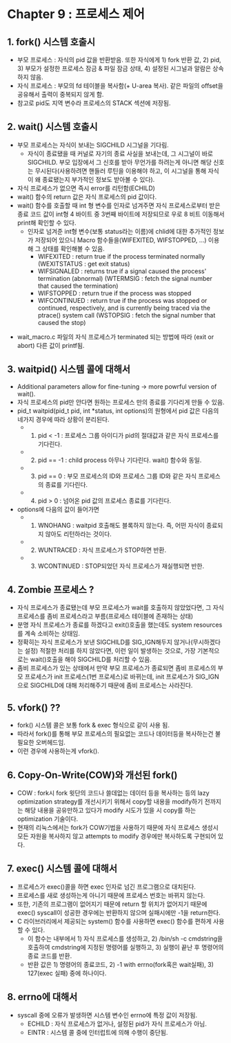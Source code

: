 Chapter 9 : 프로세스 제어 
========================
  
  
## 1. fork() 시스템 호출시 
+ 부모 프로세스 : 자식의 pid 값을 반환받음. 또한 자식에게 1) fork 반환 값, 2) pid, 3) 부모가 설정한 프로세스 잠금 & 파일 잠금 상태, 4) 설정된 시그널과 알람은 상속하지 않음.
+ 자식 프로세스 : 부모의 fd 테이블을 복사함(+ U-area 복사). 같은 파일의 offset을 공유해서 출력이 중복되지 않게 함.
+ 참고로 pid도 지역 변수라 프로세스의 STACK 섹션에 저장됨.

## 2. wait() 시스템 호출시
+ 부모 프로세스는 자식이 보내는 SIGCHILD 시그널을 기다림. 
  + 자식이 종료됐을 때 커널로 자기의 종료 사실을 보내는데, 그 시그널이 바로 SIGCHILD. 부모 입장에서 그 신호를 받아 무언가를 하려는게 아니면 해당 신호는 무시된다(사용하려면 핸들러 루틴을 이용해야 하고, 이 시그널을 통해 자식이 왜 종료됐는지 부가적인 정보도 받아볼 수 있다).
+ 자식 프로세스가 없으면 즉시 error를 리턴함(ECHILD)
+ wait() 함수의 return 값은 자식 프로세스의 pid 값이다.
+ wait() 함수를 호출할 때 int 형 변수를 인자로 넘겨주면 자식 프로세스로부터 받은 종료 코드 값이 int형 4 바이트 중 3번째 바이트에 저장되므로 우로 8 비트 이동해서 print해 확인할 수 있다.
  + 인자로 넘겨준 int형 변수(보통 status라는 이름)에 chlid에 대한 추가적인 정보가 저장되어 있으니 Macro 함수들을(WIFEXITED, WIFSTOPPED, ...) 이용해 그 상태를 확인해볼 수 있음.
    + WIFEXITED : return true if the process terminated normally (WEXITSTATUS : get exit status)
    + WIFSIGNALED : returns true if a signal caused the process' termination (abnormal) (WTERMSIG : fetch the signal number that caused the termination)
    + WIFSTOPPED : return true if the process was stopped
    + WIFCONTINUED : return true if the process was stopped or continued, respectively, and is currently being traced via the ptrace() system call (WSTOPSIG : fetch the signal number that caused the stop)
* wait_macro.c 파일의 자식 프로세스가 terminated 되는 방법에 따라 (exit or abort) 다른 값이 printf됨.

## 3. waitpid() 시스템 콜에 대해서
+ Additional parameters allow for fine-tuning -> more powrful version of wait().
+ 자식 프로세스의 pid만 안다면 원하는 프로세스 만의 종료를 기다리게 만들 수 있음.
+ pid_t waitpid(pid_t pid, int *status, int options)의 원형에서 pid 값은 다음의 네가지 경우에 따라 상황이 분리된다.
  + 1) pid < -1 : 프로세스 그룹 아이디가 pid의 절대값과 같은 자식 프로세스를 기다린다.
  + 2) pid == -1 : child process 아무나 기다린다. wait() 함수와 동일.
  + 3) pid == 0 : 부모 프로세스의 ID와 프로세스 그룹 ID와 같은 자식 프로세스의 종료를 기다린다.
  + 4) pid > 0 : 넘어온 pid 값의 프로세스 종료를 기다린다.
+ options에 다음의 값이 들어가면 
  + 1) WNOHANG : waitpid 호출해도 블록하지 않는다. 즉, 어떤 자식이 종료되지 않아도 리턴하라는 것이다.
  + 2) WUNTRACED : 자식 프로세스가 STOP하면 반환.
  + 3) WCONTINUED : STOP되었던 자식 프로세스가 재실행되면 반한.

## 4. Zombie 프로세스 ? 
+ 자식 프로세스가 종료됐는데 부모 프로세스가 wait를 호출하지 않았었다면, 그 자식 프로세스를 좀비 프로세스라고 부름(프로세스 테이블에 존재하는 상태)
+ 분명 자식 프로세스가 종료를 하겠다고 exit()호출을 했는데도 system resources를 계속 소비하는 상태임.
+ 정확히는 자식 프로세스가 보낸 SIGCHILD를 SIG_IGN해두지 않거나(무시하겠다는 설정) 적절한 처리를 하지 않았다면, 이런 일이 발생하는 것으로, 가장 기본적으로는 wait()호출을 해야 SIGCHILD를 처리할 수 있음.
+ 좀비 프로세스가 있는 상태에서 만약 부모 프로세스가 종료되면 좀비 프로세스의 부모 프로세스가 init 프로세스(1번 프로세스)로 바뀌는데, init 프로세스가 SIG_IGN으로 SIGCHILD에 대해 처리해주기 때문에 좀비 프로세스는 사라진다.

## 5. vfork() ??
+ fork() 시스템 콜은 보통 fork & exec 형식으로 같이 사용 됨.
+ 따라서 fork()를 통해 부모 프로세스의 필요없는 코드나 데이터등을 복사하는건 불필요한 오버헤드임.
+ 이런 경우에 사용하는게 vfork().

## 6. Copy-On-Write(COW)와 개선된 fork()
+ COW : fork시 fork 윗단의 코드나 쓸데없는 데이터 등을 복사하는 등의 lazy optimization strategy를 개선시키기 위해서 copy할 내용을 modify하기 전까지는 해당 내용을 공유만하고 있다가 modify 시도가 있을 시 copy를 하는 optimization 기술이다.
+ 현재의 리눅스에서는 fork가 COW기법을 사용하기 때문에 자식 프로세스 생성시 모든 자원을 복사하지 않고 attempts to modify 경우에만 복사하도록 구현되어 있다.

## 7. exec() 시스템 콜에 대해서
+ 프로세스가 exec()콜을 하면 exec 인자로 넘긴 프로그램으로 대치된다.
+ 프로세스를 새로 생성하는게 아니기 때문에 프로세스 번호는 바뀌지 않는다.
+ 또한, 기존의 프로그램이 없어지기 때문에 return 할 위치가 없어지기 때문에 exec() syscall이 성공한 경우에는 반환하지 않으며 실패시에만 -1을 return한다.
+ C 라이브러리에서 제공되는 system() 함수를 사용하면 exec() 함수를 편하게 사용할 수 있다.
  + 이 함수는 내부에서 1) 자식 프로세스를 생성하고, 2) /bin/sh -c cmdstring을 호출하여 cmdstring에 지정된 명령어를 실행하고, 3) 실행이 끝난 후 명령어의 종료 코드를 반환.
  + 반환 값은 1) 명령어의 종료코드, 2) -1 with errno(fork혹은 wait실패), 3) 127(exec 실패) 중에 하나이다.

## 8. errno에 대해서
+ syscall 중에 오류가 발생하면 시스템 변수인 errno에 특정 값이 저장됨.
  + ECHILD : 자식 프로세스가 없거나, 설정된 pid가 자식 프로세스가 아님.
  + EINTR : 시스템 콜 중에 인터럽트에 의해 수행이 중단됨.

